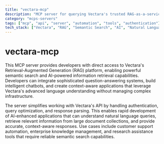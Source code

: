 ```yaml
---
title: "vectara-mcp"
description: "MCP server for querying Vectara's trusted RAG-as-a-service platform with semantic search capabilities."
category: "mcps-servers"
tags: ["mcp", "api", "server", "automation", "tools", "authentication"]
tech_stack: ["Vectara", "RAG", "Semantic Search", "AI", "Natural Language Processing"]
---
```


# vectara-mcp

This MCP server provides developers with direct access to Vectara's Retrieval-Augmented Generation (RAG) platform, enabling powerful semantic search and AI-powered information retrieval capabilities. Developers can integrate sophisticated question-answering systems, build intelligent chatbots, and create context-aware applications that leverage Vectara's advanced language understanding without managing complex infrastructure.

The server simplifies working with Vectara's API by handling authentication, query optimization, and response parsing. This enables rapid development of AI-enhanced applications that can understand natural language queries, retrieve relevant information from large document collections, and provide accurate, context-aware responses. Use cases include customer support automation, enterprise knowledge management, and research assistance tools that require reliable semantic search capabilities.
